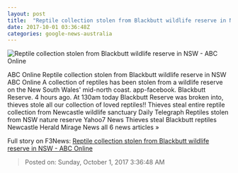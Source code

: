```yaml
---
layout: post
title:  "Reptile collection stolen from Blackbutt wildlife reserve in NSW - ABC Online"
date: 2017-10-01 03:36:48Z
categories: google-news-australia
---
```


![Reptile collection stolen from Blackbutt wildlife reserve in NSW - ABC Online](http://www.abc.net.au/news/image/9005526-1x1-700x700.jpg)

ABC Online Reptile collection stolen from Blackbutt wildlife reserve in NSW ABC Online A collection of reptiles has been stolen from a wildlife reserve on the New South Wales' mid-north coast. app-facebook. Blackbutt Reserve. 4 hours ago. At 130am today Blackbutt Reserve was broken into, thieves stole all our collection of loved reptiles!! Thieves steal entire reptile collection from Newcastle wildlife sanctuary Daily Telegraph Reptiles stolen from NSW nature reserve Yahoo7 News Thieves steal Blackbutt reptiles Newcastle Herald Mirage News all 6 news articles »


Full story on F3News: [Reptile collection stolen from Blackbutt wildlife reserve in NSW - ABC Online](http://www.f3nws.com/n/JKWNJC)

> Posted on: Sunday, October 1, 2017 3:36:48 AM
